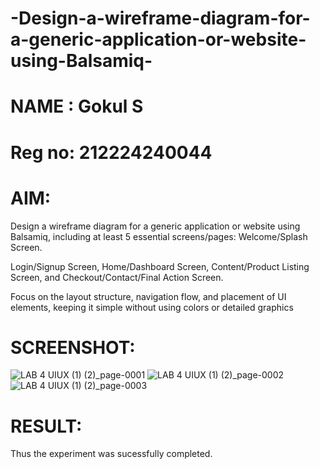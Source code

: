 # -Design-a-wireframe-diagram-for-a-generic-application-or-website-using-Balsamiq-

# NAME : Gokul S

# Reg no: 212224240044

# AIM:
Design a wireframe diagram for a generic application or website using Balsamiq, including at least 5 essential screens/pages: Welcome/Splash Screen.

Login/Signup Screen, Home/Dashboard Screen, Content/Product Listing Screen, and Checkout/Contact/Final Action Screen.

Focus on the layout structure, navigation flow, and placement of UI elements, keeping it simple without using colors or detailed graphics

# SCREENSHOT:
![LAB 4 UIUX (1) (2)_page-0001](https://github.com/user-attachments/assets/95d6a94c-a109-41d6-9379-0c7284df7727)
![LAB 4 UIUX (1) (2)_page-0002](https://github.com/user-attachments/assets/6a1c9f5d-7f94-496b-904e-739d4ca1540d)
![LAB 4 UIUX (1) (2)_page-0003](https://github.com/user-attachments/assets/590fa3ed-10f5-4090-a3cc-290766cf92ed)

# RESULT:
Thus the experiment was sucessfully completed.
